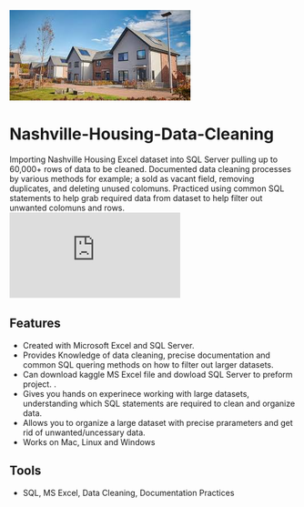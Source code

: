 ![](https://github.com/Dsuleodu1/Portfolio/blob/main/images/images%20(1).jfif)

# Nashville-Housing-Data-Cleaning

Importing Nashville Housing Excel dataset into SQL Server pulling up to 60,000+ rows of data to be cleaned. Documented data cleaning processes by various methods for example; a sold as vacant field, removing duplicates, and deleting unused colomuns. Practiced using common SQL statements to help grab required data from dataset to help filter out unwanted colomuns and rows. 
![](https://github.com/Dsuleodu1/DataAnalystProjects/blob/main/NashvilleHousingDataCleaning.sql)

## Features

- Created with Microsoft Excel and SQL Server.
- Provides Knowledge of data cleaning, precise documentation and common SQL quering methods on how to filter out larger datasets.
- Can download kaggle MS Excel file and dowload SQL Server to preform project. ![]().
- Gives you hands on experinece working with large datasets, understanding which SQL statements are required to clean and organize data.
- Allows you to organize a large dataset with precise prarameters and get rid of unwanted/uncessary data.
- Works on Mac, Linux and Windows


## Tools
- SQL, MS Excel, Data Cleaning, Documentation Practices
